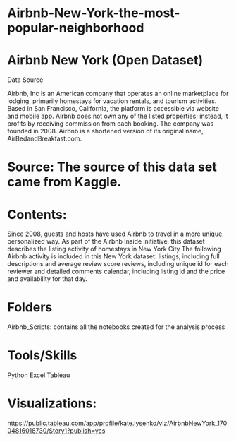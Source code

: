 # Airbnb-New-York-the-most-popular-neighborhood

# Airbnb New York (Open Dataset)
Data Source

Airbnb, Inc is an American company that operates an online marketplace for lodging, primarily homestays for vacation rentals, and tourism activities. Based in San Francisco, California, the platform is accessible via website and mobile app. Airbnb does not own any of the listed properties; instead, it profits by receiving commission from each booking. The company was founded in 2008. Airbnb is a shortened version of its original name, AirBedandBreakfast.com.

# Source: The source of this data set came from Kaggle. 


# Contents:
Since 2008, guests and hosts have used Airbnb to travel in a more unique, personalized way. As part of the Airbnb Inside initiative, this dataset describes the listing activity of homestays in New York City
The following Airbnb activity is included in this New York dataset: listings, including full descriptions and average review score reviews, including unique id for each reviewer and detailed comments calendar, including listing id and the price and availability for that day.

# Folders
Airbnb_Scripts: contains all the notebooks created for the analysis process

# Tools/Skills

Python
Excel
Tableau

# Visualizations:
https://public.tableau.com/app/profile/kate.lysenko/viz/AirbnbNewYork_17004816018730/Story1?publish=yes
